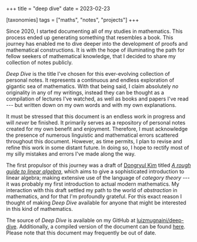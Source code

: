 +++
title = "deep dive"
date = 2023-02-23

[taxonomies]
tags = ["maths", "notes", "projects"]
+++

Since 2020, I started documenting all of my studies in mathematics. This
process ended up generating something that resembles a book. This journey has
enabled me to dive deeper into the development of proofs and mathematical
constructions. It is with the hope of illuminating the path for fellow seekers of
mathematical knowledge, that I decided to share my collection of notes publicly.

<!-- more -->

_Deep Dive_ is the title I've chosen for this ever-evolving collection of
personal notes. It represents a continuous and endless exploration of gigantic
sea of mathematics. With that being said, I claim absolutely _no_ originality
in any of my writings, instead they can be thought as a compilation of lectures
I've watched, as well as books and papers I've read --- but written down on my own
words and with my own explanations.

It must be stressed that this document is an endless work in progress and will
_never_ be finished. It primarily serves as a repository of personal notes
created for my own benefit and enjoyment. Therefore, I must acknowledge the
presence of numerous linguistic and mathematical errors scattered throughout
this document. However, as time permits, I plan to revise and refine this work
in some distant future. In doing so, I hope to rectify most of my silly
mistakes and errors I've made along the way.

The first propulsor of this journey was a draft of [Dongryul Kim](https://web.stanford.edu/~dkim04/)
titled [_A rough guide to linear algebra_](https://web.stanford.edu/~dkim04/blog/linear-algebra-book/),
which aims to give a sophisticated introduction to linear algebra; making
extensive use of the language of _category theory_ --- it was probably my first
introduction to actual modern mathematics. My interaction with this
draft settled my path to the world of _abstraction_ in mathematics, and for
that I'm profoundly grateful. For this exact reason I thought of making _Deep
Dive_ available for anyone that might be interested in this kind of mathematics.

The source of _Deep Dive_ is available on my GitHub at
[luizmugnaini/deep-dive](https://github.com/luizmugnaini/deep-dive).
Additionally, a compiled version of the document can be
found [here](/deep-dive.pdf). Please note that this document may frequently be
out of date.
